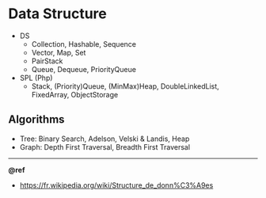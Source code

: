 # Data Structure

* DS
  - Collection, Hashable, Sequence
  - Vector, Map, Set
  - PairStack
  - Queue, Dequeue, PriorityQueue
* SPL (Php)
  - Stack, (Priority)Queue, (MinMax)Heap, DoubleLinkedList, FixedArray, ObjectStorage

## Algorithms
- Tree: Binary Search, Adelson, Velski & Landis, Heap
- Graph: Depth First Traversal, Breadth First Traversal

---
**@ref**
- https://fr.wikipedia.org/wiki/Structure_de_donn%C3%A9es
